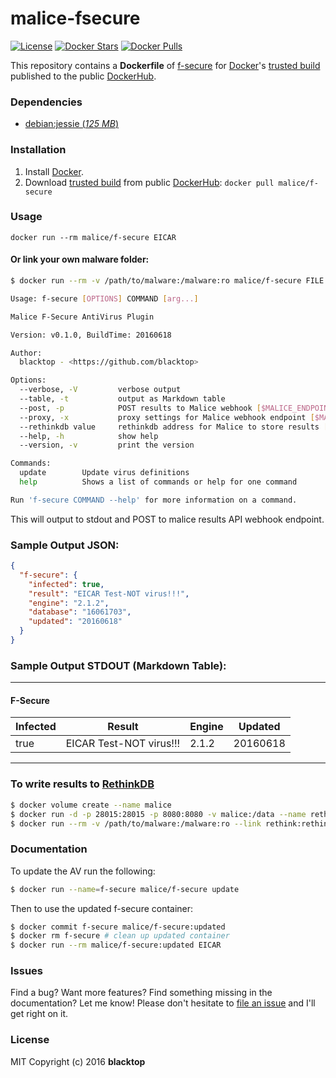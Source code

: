 malice-fsecure
===============

[![License](http://img.shields.io/:license-mit-blue.svg)](http://doge.mit-license.org) [![Docker Stars](https://img.shields.io/docker/stars/malice/f-secure.svg)](https://hub.docker.com/r/malice/f-secure/) [![Docker Pulls](https://img.shields.io/docker/pulls/malice/f-secure.svg)](https://hub.docker.com/r/malice/f-secure/)

This repository contains a **Dockerfile** of [f-secure](https://www.f-secure.com/en/web/business_global/downloads/linux-security/latest) for [Docker](https://www.docker.io/)'s [trusted build](https://hub.docker.com/r/malice/f-secure/) published to the public [DockerHub](https://index.docker.io/).

### Dependencies

-	[debian:jessie (*125 MB*\)](https://index.docker.io/_/debian/)

### Installation

1.	Install [Docker](https://www.docker.io/).
2.	Download [trusted build](https://hub.docker.com/r/malice/f-secure/) from public [DockerHub](https://hub.docker.com): `docker pull malice/f-secure`

### Usage

```
docker run --rm malice/f-secure EICAR
```

#### Or link your own malware folder:

```bash
$ docker run --rm -v /path/to/malware:/malware:ro malice/f-secure FILE

Usage: f-secure [OPTIONS] COMMAND [arg...]

Malice F-Secure AntiVirus Plugin

Version: v0.1.0, BuildTime: 20160618

Author:
  blacktop - <https://github.com/blacktop>

Options:
  --verbose, -V         verbose output
  --table, -t           output as Markdown table
  --post, -p            POST results to Malice webhook [$MALICE_ENDPOINT]
  --proxy, -x           proxy settings for Malice webhook endpoint [$MALICE_PROXY]
  --rethinkdb value     rethinkdb address for Malice to store results [$MALICE_RETHINKDB]
  --help, -h            show help
  --version, -v         print the version

Commands:
  update        Update virus definitions
  help          Shows a list of commands or help for one command

Run 'f-secure COMMAND --help' for more information on a command.
```

This will output to stdout and POST to malice results API webhook endpoint.

### Sample Output JSON:

```json
{
  "f-secure": {
    "infected": true,
    "result": "EICAR Test-NOT virus!!!",
    "engine": "2.1.2",
    "database": "16061703",
    "updated": "20160618"
  }
}
```

### Sample Output STDOUT (Markdown Table):

---

#### F-Secure

| Infected | Result                  | Engine | Updated  |
|----------|-------------------------|--------|----------|
| true     | EICAR Test-NOT virus!!! | 2.1.2  | 20160618 |

---

### To write results to [RethinkDB](https://rethinkdb.com)

```bash
$ docker volume create --name malice
$ docker run -d -p 28015:28015 -p 8080:8080 -v malice:/data --name rethink rethinkdb
$ docker run --rm -v /path/to/malware:/malware:ro --link rethink:rethink malice/f-secure -t FILE
```

### Documentation

To update the AV run the following:

```bash
$ docker run --name=f-secure malice/f-secure update
```

Then to use the updated f-secure container:

```bash
$ docker commit f-secure malice/f-secure:updated
$ docker rm f-secure # clean up updated container
$ docker run --rm malice/f-secure:updated EICAR
```

### Issues

Find a bug? Want more features? Find something missing in the documentation? Let me know! Please don't hesitate to [file an issue](https://github.com/maliceio/malice-av/issues/new) and I'll get right on it.

### License

MIT Copyright (c) 2016 **blacktop**
